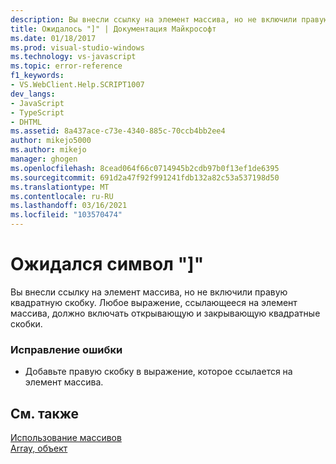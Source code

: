 ```yaml
---
description: Вы внесли ссылку на элемент массива, но не включили правую квадратную скобку.
title: Ожидалось "]" | Документация Майкрософт
ms.date: 01/18/2017
ms.prod: visual-studio-windows
ms.technology: vs-javascript
ms.topic: error-reference
f1_keywords:
- VS.WebClient.Help.SCRIPT1007
dev_langs:
- JavaScript
- TypeScript
- DHTML
ms.assetid: 8a437ace-c73e-4340-885c-70ccb4bb2ee4
author: mikejo5000
ms.author: mikejo
manager: ghogen
ms.openlocfilehash: 8cead064f66c0714945b2cdb97b0f13ef1de6395
ms.sourcegitcommit: 691d2a47f92f991241fdb132a82c53a537198d50
ms.translationtype: MT
ms.contentlocale: ru-RU
ms.lasthandoff: 03/16/2021
ms.locfileid: "103570474"
---
```

# <a name="expected-"></a>Ожидался символ "]"
Вы внесли ссылку на элемент массива, но не включили правую квадратную скобку. Любое выражение, ссылающееся на элемент массива, должно включать открывающую и закрывающую квадратные скобки.  
  
### <a name="to-correct-this-error"></a>Исправление ошибки  
  
- Добавьте правую скобку в выражение, которое ссылается на элемент массива.  
  
## <a name="see-also"></a>См. также  
 [Использование массивов](https://developer.mozilla.org/docs/Learn/JavaScript/First_steps/Arrays)   
 [Array, объект](https://developer.mozilla.org/docs/Web/JavaScript/Reference/Global_Objects/Array)
